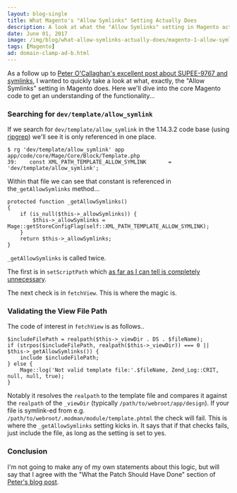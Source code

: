 ```yaml
---
layout: blog-single
title: What Magento's "Allow Symlinks" Setting Actually Does
description: A look at what the "Allow Symlinks" setting in Magento actually does
date: June 01, 2017
image: /img/blog/what-allow-symlinks-actually-does/magento-1-allow-symlinks-setting.jpg
tags: [Magento]
ad: domain-clamp-ad-b.html
---
```


As a follow up to [Peter O'Callaghan's excellent post about SUPEE-9767 and symlinks](https://peterocallaghan.co.uk/2017/06/appsec-1281-dangerous-symlinks/), I wanted to quickly take a look at what, exactly, the "Allow Symlinks" setting in Magento does. Here we'll dive into the core Magento code to get an understanding of the functionality...

<!-- excerpt_separator -->

### Searching for `dev/template/allow_symlink`

If we search for `dev/template/allow_symlink` in the 1.14.3.2 code base (using [ripgrep](https://github.com/BurntSushi/ripgrep)) we'll see it is only referenced in one place.

```
$ rg 'dev/template/allow_symlink' app 
app/code/core/Mage/Core/Block/Template.php
39:    const XML_PATH_TEMPLATE_ALLOW_SYMLINK       = 'dev/template/allow_symlink';
```

Within that file we can see that constant is referenced in the`_getAllowSymlinks` method...

```php?start_inline=1
protected function _getAllowSymlinks()
{
    if (is_null($this->_allowSymlinks)) {
        $this->_allowSymlinks = Mage::getStoreConfigFlag(self::XML_PATH_TEMPLATE_ALLOW_SYMLINK);
    }
    return $this->_allowSymlinks;
}
```

`_getAllowSymlinks` is called twice.

The first is in `setScriptPath` which [as far as I can tell is completely unnecessary](https://twitter.com/maxpchadwick/status/870464231761747976).

The next check is in `fetchView`. This is where the magic is.

### Validating the View File Path

The code of interest in `fetchView` is as follows..

```php?start_inline=1
$includeFilePath = realpath($this->_viewDir . DS . $fileName);
if (strpos($includeFilePath, realpath($this->_viewDir)) === 0 || $this->_getAllowSymlinks()) {
    include $includeFilePath;
} else {
    Mage::log('Not valid template file:'.$fileName, Zend_Log::CRIT, null, null, true);
}
```

Notably it resolves the `realpath` to the template file and compares it against the `realpath` of the `_viewDir` (typically `/path/to/webroot/app/design`). If your file is symlink-ed from e.g. `/path/to/webroot/.modman/module/template.phtml` the check will fail. This is where the `_getAllowSymlinks` setting kicks in. It says that if that checks fails, just include the file, as long as the setting is set to yes.

### Conclusion

I'm not going to make any of my own statements about this logic, but will say that I agree with the "What the Patch Should Have Done" section of [Peter's blog post](https://peterocallaghan.co.uk/2017/06/appsec-1281-dangerous-symlinks/).
